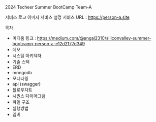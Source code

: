 2024 Techeer Summer BootCamp Team-A

서비스 로고 이미지
서비스 설명
서비스 URL : https://person-a.site

목차
- 미디움 링크 : https://medium.com/@angal2310/siliconvalley-summer-bootcamp-person-a-e12d2177d349
- 데모
- 시스템 아키텍쳐
- 기술 스택
- ERD
- mongodb
- 모니터링
- api (swagger)
- 플로우차트
- 시퀀스 다이어그램
- 파일 구조
- 실행방법
- 멤버 
